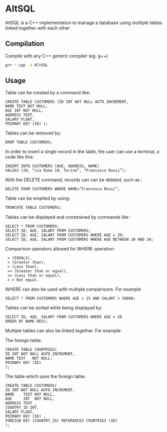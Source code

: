 # AltSQL

AltSQL is a C++ implementation to manage a database using multiple tables linked together with each other

## Compilation

Compile with any C++ generic compiler (eg. g++)

```bash
g++ *.cpp -o AltSQL
```

## Usage

Table can be created by a command like:
```
CREATE TABLE CUSTOMERS (ID INT NOT NULL AUTO_INCREMENT, 
NAME TEXT NOT NULL, 
AGE INT NOT NULL, 
ADDRESS TEXT,
SALARY FLOAT, 
PRIMARY KEY (ID) ); 
```

Tables can be removed by:

```
DROP TABLE CUSTOMERS;
```

In order to insert a single record in the table, the user can use a terminal, a code like this: 

```
INSERT INTO CUSTOMERS (AGE, ADDRESS, NAME) 
VALUES (20, “via Roma 10, Torino”, “Francesco Rossi”); 
```

With the DELETE command, records can can be deleted, such as : 
```
DELETE FROM CUSTOMERS WHERE NAME=”Francesco Rossi”;
```

Table can be emptied by using: 
```bash
TRUNCATE TABLE CUSTOMERS;
```

Tables can be displayed and constrained by commands like :
```
SELECT * FROM CUSTOMERS;
SELECT ID, AGE, SALARY FROM CUSTOMERS;
SELECT ID, AGE, SALARY FROM CUSTOMERS WHERE AGE = 20; 
SELECT ID, AGE, SALARY FROM CUSTOMERS WHERE AGE BETWEEN 20 AND 30;

```

Comparison operators allowed for WHERE operation:
```
 = (EQUALS), 
 > (Greater than), 
 < (Less than), 
 >= (Greater than or equal), 
 <= (Less than or equal), 
 < > Not equal.

```
WHERE can also be used with multiple comparisons. For example
```
SELECT * FROM CUSTOMERS WHERE AGE < 25 AND SALARY > 30000;
```

Tables can be sorted while being displayed by:
```
SELECT ID, AGE, SALARY FROM CUSTOMERS WHERE AGE = 20 
ORDER BY NAME DESC; 

```

Multiple tables can also be linked together. For example:

The foreign table:
```
CREATE TABLE COUNTRIES(
ID INT NOT NULL AUTO_INCREMENT, 
NAME TEXT 	NOT NULL, 
PRIMARY KEY (ID)
); 
```
The table which uses the foreign table:
```
CREATE TABLE CUSTOMERS( 
ID INT NOT NULL AUTO_INCREMENT, 
NAME 	TEXT NOT NULL, 
AGE 	INT	 NOT NULL, 
ADDRESS TEXT , 
COUNTRY_ID INT, 
SALARY FLOAT, 
PRIMARY KEY (ID) ,
FOREIGN KEY (COUNTRY_ID) REFERENCES COUNTRIES (ID) 
);
```


